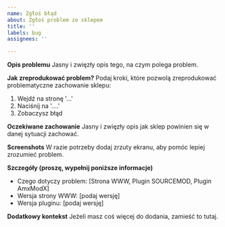```yaml
---
name: Zgłoś błąd
about: Zgłoś problem ze sklepem
title: ''
labels: bug
assignees: ''

---
```


**Opis problemu**
Jasny i zwięzły opis tego, na czym polega problem.

**Jak zreprodukować problem?**
Podaj kroki, które pozwolą zreprodukować problematyczne zachowanie sklepu:
1. Wejdź na stronę '...'
2. Naciśnij na '....'
3. Zobaczysz błąd

**Oczekiwane zachowanie**
Jasny i zwięzły opis jak sklep powinien się w danej sytuacji zachować.

**Screenshots**
W razie potrzeby dodaj zrzuty ekranu, aby pomóc lepiej zrozumieć problem.

**Szczegóły (proszę, wypełnij poniższe informacje)**
 - Czego dotyczy problem: [Strona WWW, Plugin SOURCEMOD, Plugin AmxModX]
 - Wersja strony WWW: [podaj wersję]
 - Wersja pluginu: [podaj wersję]

**Dodatkowy kontekst**
Jeżeli masz coś więcej do dodania, zamieść to tutaj.
